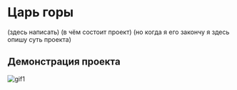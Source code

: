 # Царь горы

(здесь написать)
(в чём состоит проект) (но когда я его закончу я здесь опишу суть проекта)

## Демонстрация проекта



![gif1](https://github.com/user-attachments/assets/7a5b2550-0278-409b-844e-00d2691ee5d0)
